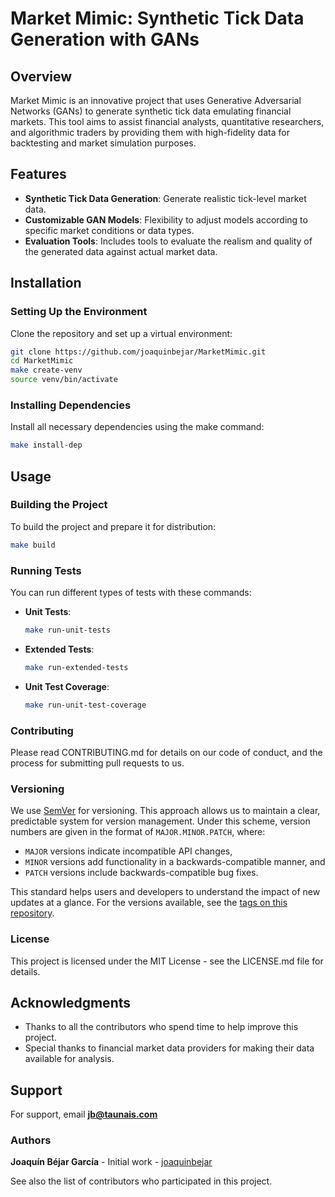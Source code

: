 
# Market Mimic: Synthetic Tick Data Generation with GANs

## Overview
Market Mimic is an innovative project that uses Generative Adversarial Networks (GANs) to generate synthetic tick data emulating financial markets. This tool aims to assist financial analysts, quantitative researchers, and algorithmic traders by providing them with high-fidelity data for backtesting and market simulation purposes.

## Features
- **Synthetic Tick Data Generation**: Generate realistic tick-level market data.
- **Customizable GAN Models**: Flexibility to adjust models according to specific market conditions or data types.
- **Evaluation Tools**: Includes tools to evaluate the realism and quality of the generated data against actual market data.

## Installation

### Setting Up the Environment
Clone the repository and set up a virtual environment:

```bash
git clone https://github.com/joaquinbejar/MarketMimic.git
cd MarketMimic
make create-venv
source venv/bin/activate
```

### Installing Dependencies
Install all necessary dependencies using the make command:

```bash
make install-dep
```

## Usage

### Building the Project
To build the project and prepare it for distribution:

```bash
make build
```

### Running Tests
You can run different types of tests with these commands:

- **Unit Tests**:
  ```bash
  make run-unit-tests
  ```

- **Extended Tests**:
  ```bash
  make run-extended-tests
  ```

- **Unit Test Coverage**:
  ```bash
  make run-unit-test-coverage
  ```

### Contributing
Please read CONTRIBUTING.md for details on our code of conduct, and the process for submitting pull requests to us.

### Versioning

We use [SemVer](http://semver.org/) for versioning. This approach allows us to maintain a clear, predictable system for version management. Under this scheme, version numbers are given in the format of `MAJOR.MINOR.PATCH`, where:

- `MAJOR` versions indicate incompatible API changes,
- `MINOR` versions add functionality in a backwards-compatible manner, and
- `PATCH` versions include backwards-compatible bug fixes.

This standard helps users and developers to understand the impact of new updates at a glance. For the versions available, see the [tags on this repository](https://github.com/joaquinbejar/IronFix/tags).

### License
This project is licensed under the MIT License - see the LICENSE.md file for details.

## Acknowledgments
- Thanks to all the contributors who spend time to help improve this project.
- Special thanks to financial market data providers for making their data available for analysis.

## Support
For support, email **jb@taunais.com**

### Authors
**Joaquín Béjar García** - Initial work - [joaquinbejar](https://github.com/joaquinbejar)

See also the list of contributors who participated in this project.